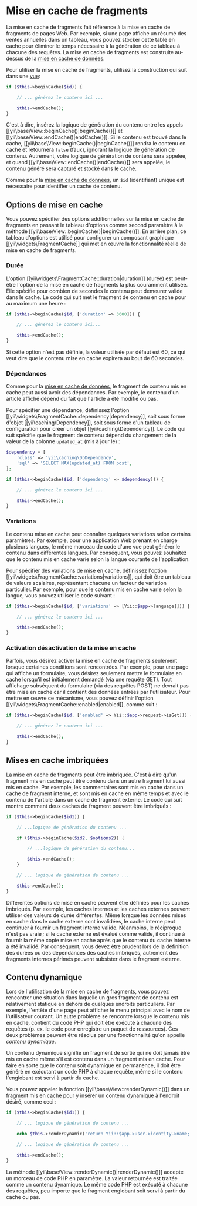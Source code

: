 Mise en cache de fragments
==========================

La mise en cache de fragments fait référence à la mise en cache de fragments de pages Web. Par exemple, si une page affiche un résumé des ventes annuelles dans un tableau, vous pouvez stocker cette table en cache pour éliminer le temps nécessaire à la génération de ce tableau à chacune des requêtes. La mise en cache de fragments est construite au-dessus de la [mise en cache de données](caching-data.md).

Pour utiliser la mise en cache de fragments, utilisez la construction qui suit dans une [vue](structure-views.md):

```php
if ($this->beginCache($id)) {

    // ... générez le contenu ici ...

    $this->endCache();
}
```

C'est à dire, insérez la logique de génération du contenu entre les appels [[yii\base\View::beginCache()|beginCache()]] et
[[yii\base\View::endCache()|endCache()]]. Si le contenu est trouvé dans le cache, [[yii\base\View::beginCache()|beginCache()]]
rendra le contenu en cache et retournera `false` (faux), ignorant la logique de génération de contenu.
Autrement, votre logique de génération de contenu sera appelée, et quand [[yii\base\View::endCache()|endCache()]] sera appelée, le contenu généré sera capturé et stocké dans le cache.

Comme pour la [mise en cache de données](caching-data.md), un `$id` (identifiant) unique est nécessaire pour identifier un cache de contenu.


## Options de mise en cache <span id="caching-options"></span>

Vous pouvez spécifier des options additionnelles sur la mise en cache de fragments en passant le tableau d'options comme second paramètre à la méthode [[yii\base\View::beginCache()|beginCache()]]. En arrière plan, ce tableau d'options est utilisé pour configurer un composant graphique [[yii\widgets\FragmentCache]] qui met en œuvre la fonctionnalité réelle de mise en cache de fragments.

### Durée <span id="duration"></span>

L'option [[yii\widgets\FragmentCache::duration|duration]] (durée) est peut-être l'option de la mise en cache de fragments la plus couramment utilisée. Elle spécifie pour combien de secondes le contenu peut demeurer valide dans le cache. Le code qui suit met le fragment de contenu en cache pour au maximum une heure :

```php
if ($this->beginCache($id, ['duration' => 3600])) {

    // ... générez le contenu ici...

    $this->endCache();
}
```

Si cette option n'est pas définie, la valeur utilisée par défaut est 60, ce qui veut dire que le contenu mise en cache expirera au bout de 60 secondes.


### Dépendances <span id="dependencies"></span>

Comme pour la [mise en cache de données](caching-data.md#cache-dependencies), le fragment de contenu mis en cache peut aussi avoir des dépendances. Par exemple, le contenu d'un article affiché dépend du fait que l'article a été modifié ou pas.

Pour spécifier une dépendance, définissez l'option [[yii\widgets\FragmentCache::dependency|dependency]], soit sous forme d'objet [[yii\caching\Dependency]], soit sous forme d'un tableau de configuration pour créer un objet [[yii\caching\Dependency]]. Le code qui suit spécifie que le fragment de contenu dépend du changement de la valeur de la colonne `updated_at` (mis à jour le) : 

```php
$dependency = [
    'class' => 'yii\caching\DbDependency',
    'sql' => 'SELECT MAX(updated_at) FROM post',
];

if ($this->beginCache($id, ['dependency' => $dependency])) {

    // ... générez le contenu ici ...

    $this->endCache();
}
```


### Variations <span id="variations"></span>

Le contenu mise en cache peut connaître quelques variations selon certains paramètres. Par exemple, pour une application Web prenant en charge plusieurs langues, le même morceau de code d'une vue peut générer le contenu dans différentes langues. Par conséquent, vous pouvez souhaitez que le contenu mis en cache varie selon la langue courante de l'application.

Pour spécifier des variations de mise en cache, définissez l'option [[yii\widgets\FragmentCache::variations|variations]], qui doit être un tableau de valeurs scalaires, représentant chacune un facteur de variation particulier. Par exemple, pour que le contenu mis en cache varie selon la langue, vous pouvez utiliser le code suivant :

```php
if ($this->beginCache($id, ['variations' => [Yii::$app->language]])) {

    // ... générez le contenu ici ...

    $this->endCache();
}
```


### Activation désactivation de la mise en cache <span id="toggling-caching"></span>

Parfois, vous désirez activer la mise en cache de fragments seulement lorsque certaines conditions sont rencontrées. Par exemple, pour une page qui affiche un formulaire, vous désirez seulement mettre le formulaire en cache lorsqu'il est initialement demandé (via une requête GET). Tout affichage subséquent du formulaire (via des requêtes POST) ne devrait pas être mise en cache car il contient des données entrées par l'utilisateur. Pour mettre en œuvre ce mécanisme, vous pouvez définir l'option [[yii\widgets\FragmentCache::enabled|enabled]], comme suit :

```php
if ($this->beginCache($id, ['enabled' => Yii::$app->request->isGet])) {

    // ... générez le contenu ici ...

    $this->endCache();
}
```


## Mises en cache imbriquées <span id="nested-caching"></span>

La mise en cache de fragments peut être imbriquée. C'est à dire qu'un fragment mis en cache peut être contenu dans un autre fragment lui aussi mis en cache.
Par exemple, les commentaires sont mis en cache dans un cache de fragment interne, et sont mis en cache en même temps et avec le contenu de l'article dans un cache de fragment externe. Le code qui suit montre comment deux caches de fragment peuvent être imbriqués :

```php
if ($this->beginCache($id1)) {

    // ...logique de génération du contenu ...

    if ($this->beginCache($id2, $options2)) {

        // ...logique de génération du contenu...

        $this->endCache();
    }

    // ... logique de génération de contenu ...

    $this->endCache();
}
```

Différentes options de mise en cache peuvent être définies pour les caches imbriqués. Par exemple, les caches internes et les caches externes peuvent utiliser des valeurs de durée différentes. Même lorsque les données mises en cache dans le cache externe sont invalidées, le cache interne peut continuer à fournir un fragment interne valide. Néanmoins, le réciproque n'est pas vraie ; si le cache externe est évalué comme valide, il continue à fournir la même copie mise en cache après que le contenu du cache interne a été invalidé. Par conséquent, vous devez être prudent lors de la définition des durées ou des dépendances des caches imbriqués, autrement des fragments internes périmés peuvent subsister dans le fragment externe.


## Contenu dynamique <span id="dynamic-content"></span>

Lors de l'utilisation de la mise en cache de fragments, vous pouvez rencontrer une situation dans laquelle un gros fragment de contenu est relativement statique en dehors de quelques endroits particuliers. Par exemple, l'entête d'une page peut afficher le menu principal avec le nom de l'utilisateur courant. Un autre problème se rencontre lorsque le contenu mis en cache, contient du code PHP qui doit être exécuté à chacune des requêtes (p. ex. le code pour enregistre un paquet de ressources). Ces deux problèmes peuvent être résolus par une fonctionnalité qu'on appelle *contenu dynamique*.

Un contenu dynamique signifie un fragment de sortie qui ne doit jamais être mis en cache même s'il est contenu dans un  fragment mis en cache. Pour faire en sorte que le contenu soit dynamique en permanence, il doit être généré en exécutant un code PHP à chaque requête, même si le contenu l'englobant est servi à partir du cache.

Vous pouvez appeler la fonction [[yii\base\View::renderDynamic()]] dans un fragment mis en cache pour y insérer un contenu dynamique à l'endroit désiré, comme ceci :

```php
if ($this->beginCache($id1)) {

    // ... logique de génération de contenu ...

    echo $this->renderDynamic('return Yii::$app->user->identity->name;');

    // ... logique de génération de contenu ...

    $this->endCache();
}
```

La méthode [[yii\base\View::renderDynamic()|renderDynamic()]] accepte un morceau de code PHP en paramètre. La valeur retournée est traitée comme un contenu dynamique. Le même code PHP est exécuté à chacune des requêtes, peu importe que le fragment englobant soit servi à partir du cache ou pas. 
